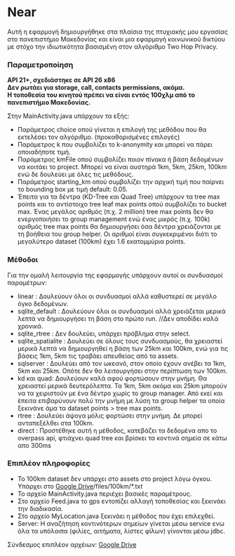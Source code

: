 # Near
Αυτή η εφαρμογή δημιουργήθηκε στα πλαίσια της πτυχιακής μου εργασίας στο πανεπιστήμιο Μακεδονίας και είναι μια εφαρμογή κοινωνικού δικτύου με στόχο την ιδιωτικότητα βασισμένη στον αλγόριθμο Two Hop Privacy.

<h3>Παραμετροποίηση</h3>
<strong>API 21+, σχεδιάστηκε σε API 26 x86</strong><br>
<strong>Δεν ρωτάει για storage, call, contacts permissions, ακόμα.</strong><br>
<strong>Η τοποθεσία του κινητού πρέπει να είναι εντός 100χλμ από το πανεπιστήμιο Μακεδονίας.</strong>

Στην MainActivity.java υπάρχουν τα εξής:
<ul>
  <li>Παράμετρος choice οπού γίνεται η επιλογή της μεθόδου που θα εκτελέσει τον αλγόριθμο. (προκαθορισμένες επιλογές)</li>
  <li>Παράμετρος k που συμβολίζει το k-anonymity και μπορεί να πάρει οποιαδήποτε τιμή.</li>
  <li>Παράμετρος kmFile οπού συμβολίζει ποιον πίνακα ή βάση δεδομένων να κοιτάει το project. Μπορεί να είναι αυστηρά 1km, 5km, 25km, 100km ενώ δε δουλεύει με όλες τις μεθόδους.</li>
  <li>Παράμετρος starting_km οπού συμβολίζει την αρχική τιμή που παίρνει το bounding box με τιμή default: 0.05.</li>
  <li>Έπειτα για τα δέντρα (KD-Tree και Quad Tree) υπάρχουν τα tree max points και το αντίστοιχο tree leaf max points οπού συμβολίζει το bucket max. Ένας μεγάλος αριθμός (π.χ. 2 million) tree max points δεν θα ενεργοποιήσει το group management ενώ ένας μικρός (π.χ. 100k) αριθμός tree max points θα δημιουργήσει όσα δέντρα χρειάζονται με τη βοήθεια του group helper. Οι αριθμοί είναι συγκεκριμένοι διότι το μεγαλύτερο dataset (100km) έχει 1.6 εκατομμύρια points.</li>
</ul>

<h3>Μέθοδοι</h3>
Για την ομαλή λειτουργία της εφαρμογής υπάρχουν αυτοί οι συνδυασμοί παραμέτρων:
<ul>
  <li>linear : Δουλεύουν όλοι οι συνδυασμοί αλλά καθυστερεί σε μεγάλο όγκο δεδομένων.</li>
  <li>sqlite_default : Δουλεύουν όλοι οι συνδυασμοί αλλά χρειάζεται μερικά λεπτά να δημιουργήσει τη βάση στο πρώτο run. //Δεν αποδίδει καλά χρονικά.</li>
  <li>sqlite_rtree : Δεν δουλεύει, υπάρχει πρόβλημα στην select.</li>
  <li>sqlite_spatialite : Δουλεύει σε όλους τους συνδυασμούς, θα χρειαστεί μερικά λεπτά να δημιουργηθεί η βάση των 25km και 100km, ενώ για τις βάσεις 1km, 5km τις τραβάει απευθείας από τα assets.</li>
  <li>sqlserver : Δουλεύει από τον ωκεανό, στον οποίο έχουν ανέβει τα 1km, 5km και 25km. Οπότε δεν θα λειτουργήσει στην περίπτωση των 100km.</li>
  <li>kd και quad: Δουλεύουν καλά αφού φορτώσουν στην μνήμη. Θα χρειαστεί μερικά δευτερόλεπτα. Τα 1km, 5km ακόμα και 25km μπορούν να τα χειριστούν με ένα δέντρο χωρίς το group manager. Από εκεί και έπειτα επιβαρύνουν πολύ την μνήμη με λύση τα group helper τα οποία ξεκινάνε άμα τα dataset points > tree max points.</li>
  <li>rtree : Δουλεύει άψογα μόλις φορτώσει στην μνήμη. Δε μπορεί ανταπεξέλθει στα 100km.</li>
  <li>direct : Προστέθηκε αυτή η μέθοδος, κατεβάζει τα δεδομένα απο το overpass api, φτιάχνει quad tree και βρίσκει τα κοντινά σημεία σε κάτω απο 300ms</li>
</ul>

<h3>Επιπλέον πληροφορίες</h3>
<ul>
  <li>To 100km dataset δεν υπάρχει στο assets στο project λόγω όγκου. Υπάρχει στο <a href="https://drive.google.com/drive/folders/1_DANO0D_Nn3OxCPlsbVPUt5vqUHI4xrr">Google Drive</a>/files/100km/*.txt</li>
  <li>Το αρχείο MainActivity.java περιέχει βασικές παραμέτρους.</li>
  <li>Στο αρχείο Feed.java το gps εντοπίζει αλλαγή τοποθεσίας και ξεκινάει την διαδικασία.</li>
  <li>Στο αρχείο MyLocation.java ξεκινάει η μέθοδος που έχει επιλεχθεί.</li>
  <li>Server: Η αναζήτηση κοντινότερων σημείων γίνεται μέσω service ενω όλα τα υπόλοιπα (φιλίες, αιτήματα, λίστες φίλων) γίνονται μέσω jdbc.</li>
</ul>

Σύνδεσμος επιπλέον αρχέιων: <a href="https://drive.google.com/drive/folders/1_DANO0D_Nn3OxCPlsbVPUt5vqUHI4xrr">Google Drive</a>


